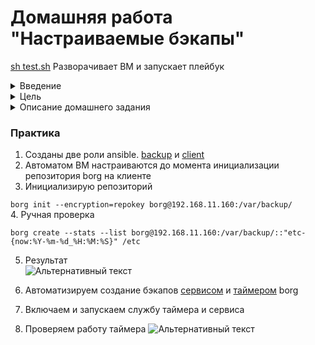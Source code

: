 # Домашняя работа "Настраиваемые бэкапы"

[sh test.sh](test.sh) Разворачивает ВМ и запускает плейбук

<details>
<summary>Введение</summary>

BorgBackup это дедуплицирующая программа для резервного копирования. Опционально доступно сжатие и шифрование данных. Основная задача BorgBackup — предоставление эффективного и безопасного решения для резервного копирования. Благодаря дедупликации резервное копирование происходит очень быстро. Все данные можно зашифровать на стороне клиента, что делает Borg интересным для использования на арендованных хранилищах. 
</details>


<details>
<summary>Цель</summary>

Научиться использовать инструмент для резервного копирования.
</details>



<details>
<summary>Описание домашнего задания</summary>

**Настроить стенд Vagrant с двумя виртуальными машинами:**  
+ backup_server 
+ client.  
**Настроить удаленный бэкап каталога /etc c сервера client при помощи borgbackup. Резервные копии должны соответствовать следующим критериям:** 
+ Директория для резервных копий /var/backup. Это должна быть отдельная точка монтирования. В данном случае для демонстрации размер не принципиален, достаточно будет и 2GB;  
Репозиторий для резервных копий должен быть зашифрован ключом или паролем - на ваше усмотрение; 
+ Имя бэкапа должно содержать информацию о времени снятия бекапа;  
+ Глубина бекапа должна быть год, хранить можно по последней копии на конец месяца, кроме последних трех. Последние три месяца должны содержать копии на каждый день. Т.е. должна быть правильно настроена политика удаления старых бэкапов;  
Резервная копия снимается каждые 5 минут. Такой частый запуск в целях демонстрации;  
+ Написан скрипт для снятия резервных копий. Скрипт запускается из соответствующей Cron джобы, либо systemd timer-а - на ваше усмотрение;  
+ Настроено логирование процесса бекапа. Для упрощения можно весь вывод перенаправлять в logger с соответствующим тегом.  
</details>

### Практика

1. Созданы две роли ansible. [backup](roles/backup/) и [client](roles/client/)
2. Автоматом ВМ настраиваются до момента инициализации репозитория borg на клиенте
3. Инициализирую репозиторий  

```borg init --encryption=repokey borg@192.168.11.160:/var/backup/```  
4. Ручная проверка

```borg create --stats --list borg@192.168.11.160:/var/backup/::"etc-{now:%Y-%m-%d_%H:%M:%S}" /etc```
    
5. Результат  
    ![Альтернативный текст](https://i.ibb.co/9Y3Tx5S/1234.png)
6. Автоматизируем создание бэкапов [сервисом](roles/borg/files/borg-backup.service/) и [таймером](roles/borg/files/borg-backup.timer) borg

7. Включаем и запускаем службу таймера и сервиса
8. Проверяем работу таймера
![Альтернативный текст](https://i.ibb.co/kSfC9hx/1234.png)



